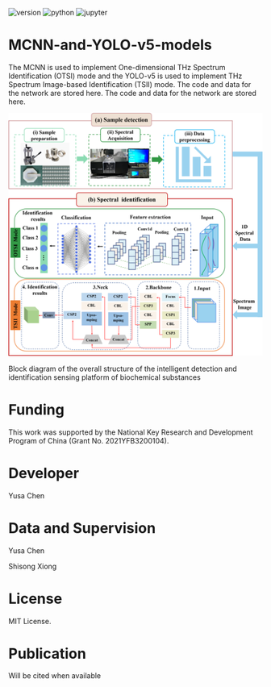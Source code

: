 ![version](https://img.shields.io/badge/Version-v1.0.0-blue.svg?style=plastic)
![python](https://img.shields.io/badge/Python-3776AB?style=for-the-badge&logo=python&logoColor=white)
![jupyter](https://img.shields.io/badge/Made%20with-Jupyter-orange?style=for-the-badge&logo=Jupyter)

# MCNN-and-YOLO-v5-models
The MCNN is used to implement One-dimensional THz Spectrum Identification (OTSI) mode and the YOLO-v5 is used to implement THz Spectrum Image-based Identification (TSII) mode.
The code and data for the network are stored here. The code and data for the network are stored here.

<p align="center">
  <img width="750" src="img/The overall structure of the proposed frame.png">
</p>

Block diagram of the overall structure of the intelligent detection and identification sensing platform of biochemical substances

# Funding

This work was supported by the National Key Research and Development Program of China (Grant No. 2021YFB3200104). 

# Developer

Yusa Chen

# Data and Supervision

Yusa Chen

Shisong Xiong

# License

MIT License.

# Publication
Will be cited when available
